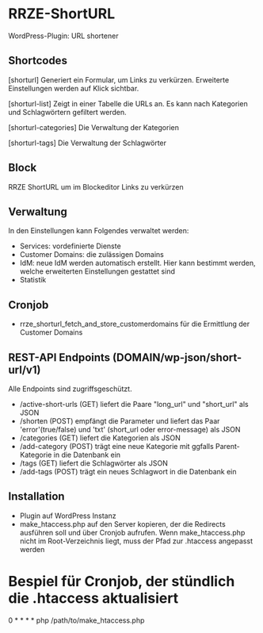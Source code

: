# RRZE-ShortURL
WordPress-Plugin: URL shortener

## Shortcodes
[shorturl] 
Generiert ein Formular, um Links zu verkürzen.
Erweiterte Einstellungen werden auf Klick sichtbar. 

[shorturl-list]
Zeigt in einer Tabelle die URLs an. Es kann nach Kategorien und Schlagwörtern gefiltert werden. 

[shorturl-categories]
Die Verwaltung der Kategorien

[shorturl-tags]
Die Verwaltung der Schlagwörter

## Block
RRZE ShortURL um im Blockeditor Links zu verkürzen

## Verwaltung
In den Einstellungen kann Folgendes verwaltet werden:
- Services: vordefinierte Dienste 
- Customer Domains: die zulässigen Domains
- IdM: neue IdM werden automatisch erstellt. Hier kann bestimmt werden, welche erweiterten Einstellungen gestattet sind
- Statistik

## Cronjob
- rrze_shorturl_fetch_and_store_customerdomains für die Ermittlung der Customer Domains

## REST-API Endpoints (DOMAIN/wp-json/short-url/v1)
Alle Endpoints sind zugriffsgeschützt.
- /active-short-urls (GET) liefert die Paare "long_url" und "short_url" als JSON
- /shorten (POST) empfängt die Parameter und liefert das Paar 'error'(true/false) und 'txt' (short_url oder error-message) als JSON
- /categories (GET) liefert die Kategorien als JSON
- /add-category (POST) trägt eine neue Kategorie mit ggfalls Parent-Kategorie in die Datenbank ein
- /tags (GET) liefert die Schlagwörter als JSON
- /add-tags (POST) trägt ein neues Schlagwort in die Datenbank ein

## Installation
- Plugin auf WordPress Instanz 
- make_htaccess.php auf den Server kopieren, der die Redirects ausführen soll und über Cronjob aufrufen. Wenn make_htaccess.php nicht im Root-Verzeichnis liegt, muss der Pfad zur .htaccess angepasst werden

# Bespiel für Cronjob, der stündlich die .htaccess aktualisiert
0 * * * * php /path/to/make_htaccess.php



